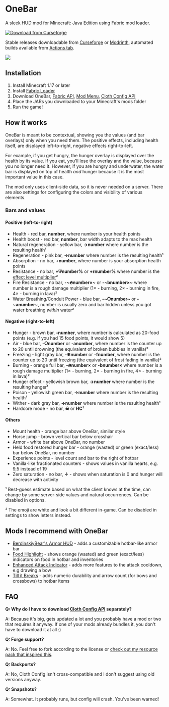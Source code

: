 # OneBar

A sleek HUD mod for Minecraft: Java Edition using Fabric mod loader. 

[![Download from Curseforge](http://cf.way2muchnoise.eu/full_onebar_downloads%20on%20Curseforge.svg?badge_style=for_the_badge)](https://www.curseforge.com/minecraft/mc-mods/onebar)

Stable releases downloadable from [Curseforge](https://www.curseforge.com/minecraft/mc-mods/onebar) or [Modrinth](https://modrinth.com/mod/OneBar), automated builds available from [Actions tab](https://github.com/Madis0/OneBar/actions).

![](https://i.ibb.co/XtPJdcy/image.png)

## Installation

1. Install Minecraft 1.17 or later
2. Install [Fabric Loader](https://fabricmc.net/use/)
3. Download OneBar, [Fabric API](https://www.curseforge.com/minecraft/mc-mods/fabric-api), [Mod Menu](https://www.curseforge.com/minecraft/mc-mods/modmenu), [Cloth Config API](https://www.curseforge.com/minecraft/mc-mods/cloth-config)
4. Place the JARs you downloaded to your Minecraft's mods folder
5. Run the game!

## How it works

OneBar is meant to be contextual, showing you the values (and bar overlays) only when you need them. The positive effects, including health itself, are displayed left-to-right, negative effects right-to-left. 

For example, if you get hungry, the hunger overlay is displayed over the health by its value. If you eat, you'll lose the overlay and the value, because you no longer need it. However, if you are hungry and underwater, the water bar is displayed on top of health _and_ hunger because it is the most important value in this case.

The mod only uses client-side data, so it is never needed on a server. There are also settings for configuring the colors and visibility of various elements.

### Bars and values

#### Positive (left-to-right)

* Health - red bar, **number**, where number is your health points
* Health boost - red bar, **number**, bar width adapts to the max health
* Natural regeneration - yellow bar, **→number** where number is the resulting health¹
* Regeneration - pink bar, **→number** where number is the resulting health¹
* Absorption - no bar, **+number**, where number is your absorption health points
* Resistance - no bar, **+⛨number%** or **+rnumber%** where number is the [effect level multiplier](https://minecraft.gamepedia.com/Resistance#Effect)²
* Fire Resistance - no bar, **-~🔥number×~** or **-~bnumber×~** where number is a rough damage multiplier (1× - burning, 2× - burning in fire, 4× - burning in lava)²
* Water Breathing/Conduit Power - blue bar, **-~⭘number~** or **-~anumber~**, number is usually zero and bar hidden unless you got water breathing _within_ water²

#### Negative (right-to-left)

* Hunger - brown bar, **-number**, where number is calculated as 20-food points (e.g. if you had 15 food points, it would show 5)
* Air - blue bar, **-⭘number** or **-anumber**, where number is the counter up to 20 until drowning (the equivalent of broken bubbles in vanilla)²
* Freezing - light gray bar, **-❄number** or **-fnumber**, where number is the counter up to 20 until freezing (the equivalent of frost fading in vanilla)²
* Burning - orange full bar, **-🔥number×** or **-bnumber×** where number is a rough damage multiplier (1× - burning, 2× - burning in fire, 4× - burning in lava)²
* Hunger effect - yellowish brown bar, **→number** where number is the resulting hunger¹
* Poison - yellowish green bar, **→number** where number is the resulting health¹
* Wither - dark gray bar, **→number** where number is the resulting health¹
* Hardcore mode - no bar, **☠** or **HC**²

#### Others

* Mount health - orange bar above OneBar, similar style
* Horse jump - brown vertical bar below crosshair
* Armor - white bar above OneBar, no number
* Held food restored hunger bar - orange (wasted) or green (exact/less) bar below OneBar, no number
* Experience points - level count and bar to the right of hotbar
* Vanilla-like fractionated counters - shows values in vanilla hearts, e.g. 9,5 instead of 19
* Zero saturation - no bar, **↓** - shows when saturation is 0 and hunger will decrease with activity

¹ Best-guess estimate based on what the client knows at the time, can change by some server-side values and natural occurrences. Can be disabled in options.

² The emoji are white and look a bit different in-game. Can be disabled in settings to show letters instead.

## Mods I recommend with OneBar

* [BerdinskiyBear's Armor HUD](https://www.curseforge.com/minecraft/mc-mods/berdinskiybears-armor-hud) - adds a customizable hotbar-like armor bar
* [Food Highlight](https://www.curseforge.com/minecraft/mc-mods/food-highlight) - shows orange (wasted) and green (exact/less) indicators on food in hotbar and inventories
* [Enhanced Attack Indicator](https://www.curseforge.com/minecraft/mc-mods/enhanced-attack-indicator) - adds more features to the attack cooldown, e.g drawing a bow
* [Till it Breaks](https://www.curseforge.com/minecraft/mc-mods/till-it-breaks) - adds numeric durability and arrow count (for bows and crossbows) to hotbar items

## FAQ

**Q: Why do I have to download [Cloth Config API](https://www.curseforge.com/minecraft/mc-mods/cloth-config) separately?**

A: Because it's big, gets updated a lot and you probably have a mod or two that requires it anyway. If one of your mods already bundles it, you don't have to download it at all :)

**Q: Forge support?**

A: No. Feel free to fork according to the license or [check out my resource pack that inspired this](https://www.curseforge.com/minecraft/texture-packs/material-design-hud).

**Q: Backports?**

A: No, Cloth Config isn't cross-compatible and I don't suggest using old versions anyway.

**Q: Snapshots?**

A: Somewhat. It probably runs, but config will crash. You've been warned!
